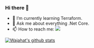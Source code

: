 ### Hi there 👋
- 🌱 I’m currently learning Terraform.
- 💬 Ask me about everything .Net Core.
- 📫 How to reach me: <a href="https://twitter.com/intent/follow?screen_name=WajahatAliAbid&tw_p=followbutton"><img src="https://img.shields.io/twitter/follow/WajahatAliAbid?label=%40WajahatAliAbid&style=social"></a> 

[![Wajahat's github stats](https://github-readme-stats.vercel.app/api?username=WajahatAliAbid&show_icons=true)](https://github.com/anuraghazra/github-readme-stats)
